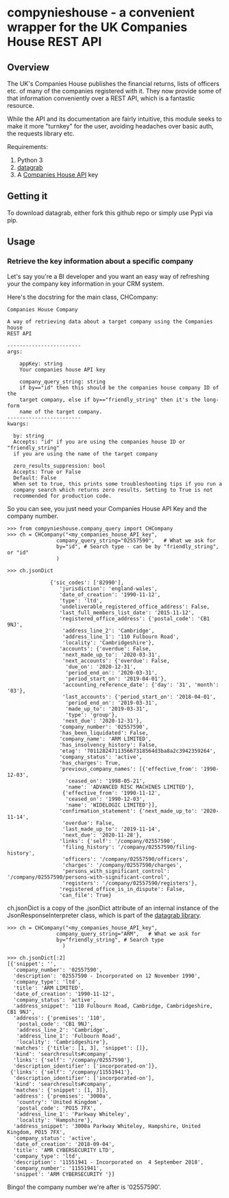 # compynieshouse - a convenient wrapper for the UK Companies House REST API
## Overview
The UK's Companies House publishes the financial returns, lists of officers
etc. of many of the companies registered with it. They now provide some of
that information conveniently over a REST API, which is a fantastic resource.

While the API and its documentation are fairly intuitive, this module seeks to
make it more "turnkey" for the user, avoiding headaches over basic auth, the
requests library etc.

Requirements:

1. Python 3
2. [datagrab](https://github.com/HEtothe/datagrab)
3. A [Companies House API](https://developer.companieshouse.gov.uk/api/docs/) key

## Getting it
To download datagrab, either fork this github repo or simply use Pypi via pip.

## Usage

### Retrieve the key information about a specific company

Let's say you're a BI developer and you want an easy way of refreshing your
the company key information in your CRM system.

Here's the docstring for the main class, CHCompany:

    Companies House Company

    A way of retrieving data about a target company using the Companies house
    REST API

    ------------------------
    args:

        appKey: string
        Your companies house API key

        company_query_string: string
        if by=="id" then this should be the companies house company ID of the
        target company, else if by=="friendly_string" then it's the long-form
        name of the target company.
    ------------------------
    kwargs:

      by: string
      Accepts: "id" if you are using the companies house ID or "friendly_string"
      if you are using the name of the target company

      zero_results_suppression: bool
      Accepts: True or False
      Default: False
      When set to true, this prints some troubleshooting tips if you run a
      company search which returns zero results. Setting to True is not
      recommended for production code.

So you can see, you just need your Companies House API Key and the company number.    

    >>> from compynieshouse.company_query import CHCompany
    >>> ch = CHCompany("<my_companies_house_API_key",
                    company_query_string="02557590",   # What we ask for
                    by="id", # Search type - can be by "friendly_string", or "id"
                    )

    >>> ch.jsonDict

                  {'sic_codes': ['82990'],
                     'jurisdiction': 'england-wales',
                     'date_of_creation': '1990-11-12',
                     'type': 'ltd',
                     'undeliverable_registered_office_address': False,
                     'last_full_members_list_date': '2015-11-12',
                     'registered_office_address': {'postal_code': 'CB1 9NJ',
                      'address_line_2': 'Cambridge',
                      'address_line_1': '110 Fulbourn Road',
                      'locality': 'Cambridgeshire'},
                     'accounts': {'overdue': False,
                      'next_made_up_to': '2020-03-31',
                      'next_accounts': {'overdue': False,
                       'due_on': '2020-12-31',
                       'period_end_on': '2020-03-31',
                       'period_start_on': '2019-04-01'},
                      'accounting_reference_date': {'day': '31', 'month': '03'},
                      'last_accounts': {'period_start_on': '2018-04-01',
                       'period_end_on': '2019-03-31',
                       'made_up_to': '2019-03-31',
                       'type': 'group'},
                      'next_due': '2020-12-31'},
                     'company_number': '02557590',
                     'has_been_liquidated': False,
                     'company_name': 'ARM LIMITED',
                     'has_insolvency_history': False,
                     'etag': '7011282471135667318564d3ba8a2c3942359264',
                     'company_status': 'active',
                     'has_charges': True,
                     'previous_company_names': [{'effective_from': '1990-12-03',
                       'ceased_on': '1998-05-21',
                       'name': 'ADVANCED RISC MACHINES LIMITED'},
                      {'effective_from': '1990-11-12',
                       'ceased_on': '1990-12-03',
                       'name': 'WIDELOGIC LIMITED'}],
                     'confirmation_statement': {'next_made_up_to': '2020-11-14',
                      'overdue': False,
                      'last_made_up_to': '2019-11-14',
                      'next_due': '2020-11-28'},
                     'links': {'self': '/company/02557590',
                      'filing_history': '/company/02557590/filing-history',
                      'officers': '/company/02557590/officers',
                      'charges': '/company/02557590/charges',
                      'persons_with_significant_control': '/company/02557590/persons-with-significant-control',
                      'registers': '/company/02557590/registers'},
                     'registered_office_is_in_dispute': False,
                     'can_file': True}

ch.jsonDict is a copy of the .jsonDict attribute of an internal instance of the
JsonResponseInterpreter class, which is part of the [datagrab library](
  https://github.com/HEtothe/datagrab
  ).










    >>> ch = CHCompany("<my_companies_house_API_key",
                    company_query_string="ARM",   # What we ask for
                    by="friendly_string", # Search type
                      )

    >>> ch.jsonDict[:2]
    [{'snippet': '',
      'company_number': '02557590',
      'description': '02557590 - Incorporated on 12 November 1990',
      'company_type': 'ltd',
      'title': 'ARM LIMITED',
      'date_of_creation': '1990-11-12',
      'company_status': 'active',
      'address_snippet': '110 Fulbourn Road, Cambridge, Cambridgeshire, CB1 9NJ',
      'address': {'premises': '110',
       'postal_code': 'CB1 9NJ',
       'address_line_2': 'Cambridge',
       'address_line_1': 'Fulbourn Road',
       'locality': 'Cambridgeshire'},
      'matches': {'title': [1, 3], 'snippet': []},
      'kind': 'searchresults#company',
      'links': {'self': '/company/02557590'},
      'description_identifier': ['incorporated-on']},
     {'links': {'self': '/company/11551941'},
      'description_identifier': ['incorporated-on'],
      'kind': 'searchresults#company',
      'matches': {'snippet': [1, 3]},
      'address': {'premises': '3000a',
       'country': 'United Kingdom',
       'postal_code': 'PO15 7FX',
       'address_line_1': 'Parkway Whiteley',
       'locality': 'Hampshire'},
      'address_snippet': '3000a Parkway Whiteley, Hampshire, United Kingdom, PO15 7FX',
      'company_status': 'active',
      'date_of_creation': '2018-09-04',
      'title': 'AMR CYBERSECURITY LTD',
      'company_type': 'ltd',
      'description': '11551941 - Incorporated on  4 September 2018',
      'company_number': '11551941',
      'snippet': 'ARM CYBERSECURITY '}]


Bingo! the company number we're after is '02557590'.
